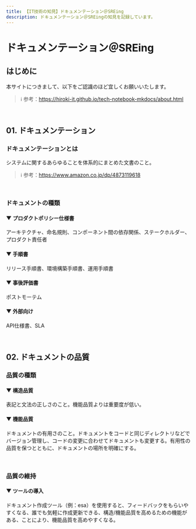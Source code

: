 ```yaml
---
title: 【IT技術の知見】ドキュメンテーション＠SREing
description: ドキュメンテーション＠SREingの知見を記録しています。
---
```


# ドキュメンテーション＠SREing

## はじめに

本サイトにつきまして、以下をご認識のほど宜しくお願いいたします。

> ℹ️ 参考：https://hiroki-it.github.io/tech-notebook-mkdocs/about.html

<br>

## 01. ドキュメンテーション

### ドキュメンテーションとは

システムに関するあらゆることを体系的にまとめた文書のこと。

> ℹ️ 参考：https://www.amazon.co.jp/dp/4873119618

<br>

### ドキュメントの種類

#### ▼ プロダクトポリシー仕様書

アーキテクチャ、命名規則、コンポーネント間の依存関係、ステークホルダー、プロダクト責任者

#### ▼ 手順書

リリース手順書、環境構築手順書、運用手順書

#### ▼ 事後評価書

ポストモーテム

#### ▼ 外部向け

API仕様書、SLA

<br>

## 02. ドキュメントの品質

### 品質の種類

#### ▼ 構造品質

表記と文法の正しさのこと。機能品質よりは重要度が低い。

#### ▼ 機能品質

ドキュメントの有用さのこと。ドキュメントをコードと同じディレクトリなどでバージョン管理し、コードの変更に合わせてドキュメントも変更する。有用性の品質を保つとともに、ドキュメントの場所を明確にする。

<br>

### 品質の維持

#### ▼ ツールの導入

ドキュメント作成ツール（例：esa）を使用すると、フィードバックをもらいやすくなる、誰でも気軽に作成更新できる、構造/機能品質を高めるための機能がある、ことにより、機能品質を高めやすくなる。
